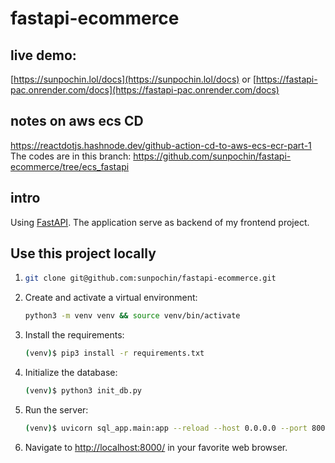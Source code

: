 # fastapi-ecommerce

## live demo:
[https://sunpochin.lol/docs](https://sunpochin.lol/docs)
or
[https://fastapi-pac.onrender.com/docs](https://fastapi-pac.onrender.com/docs)



## notes on aws ecs CD
https://reactdotjs.hashnode.dev/github-action-cd-to-aws-ecs-ecr-part-1
The codes are in this branch: https://github.com/sunpochin/fastapi-ecommerce/tree/ecs_fastapi

## intro
Using [FastAPI](https://fastapi.tiangolo.com/). 
The application serve as backend of my frontend project.

## Use this project locally

1.  ```sh
    git clone git@github.com:sunpochin/fastapi-ecommerce.git
    ```

2. Create and activate a virtual environment:

    ```sh
    python3 -m venv venv && source venv/bin/activate
    ```

3. Install the requirements:

    ```sh
    (venv)$ pip3 install -r requirements.txt
    ```

4. Initialize the database:

    ```sh
    (venv)$ python3 init_db.py
    ```

5. Run the server:

    ```sh
    (venv)$ uvicorn sql_app.main:app --reload --host 0.0.0.0 --port 8000
    ```
    
 6. Navigate to [http://localhost:8000/](http://localhost:8000/) in your favorite web browser.
